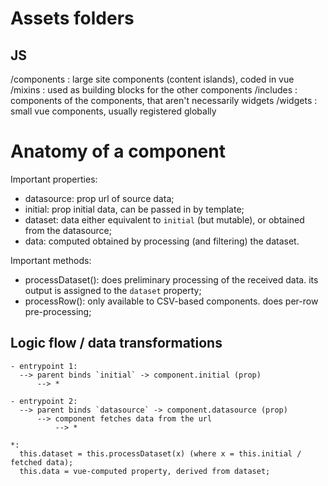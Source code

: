 
# Assets folders

## JS

/components : large site components (content islands), coded in vue
  /mixins : used as building blocks for the other components
  /includes : components of the components, that aren't necessarily widgets
/widgets : small vue components, usually registered globally


# Anatomy of a component

Important properties:

- datasource: prop
  url of source data;
- initial: prop
  initial data, can be passed in by template;
- dataset: data
  either equivalent to `initial` (but mutable),
  or obtained from the datasource;
- data: computed
  obtained by processing (and filtering) the dataset.

Important methods:
- processDataset():
  does preliminary processing of the received data. its output is assigned
  to the `dataset` property;
- processRow():
  only available to CSV-based components. does per-row pre-processing;


## Logic flow / data transformations

```
- entrypoint 1:
  --> parent binds `initial` -> component.initial (prop)
      --> *

- entrypoint 2:
  --> parent binds `datasource` -> component.datasource (prop)
      --> component fetches data from the url
          --> *

*:
  this.dataset = this.processDataset(x) (where x = this.initial / fetched data);
  this.data = vue-computed property, derived from dataset;
```
